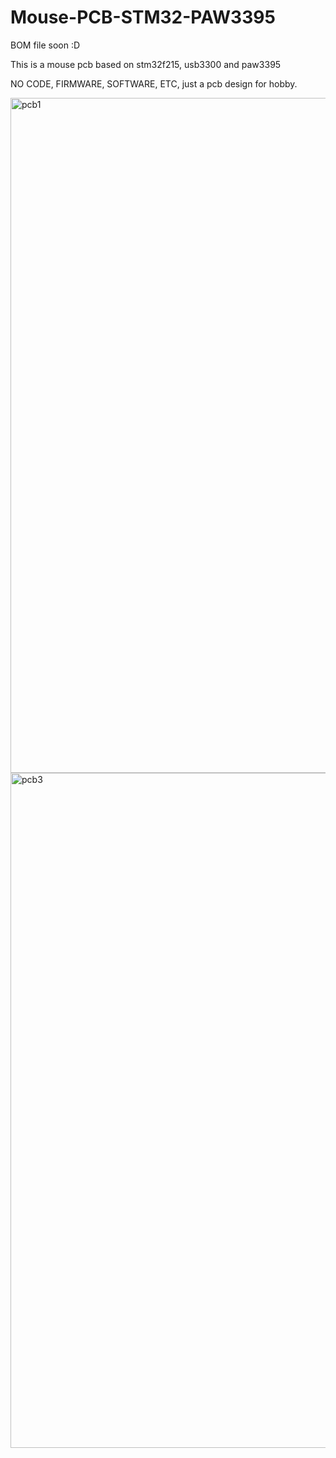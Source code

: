 # Mouse-PCB-STM32-PAW3395
BOM file soon :D

This is a mouse pcb based on stm32f215, usb3300 and paw3395

NO CODE, FIRMWARE, SOFTWARE, ETC, just a pcb design for hobby.

<img width="1920" height="1080" alt="pcb1" src="https://github.com/user-attachments/assets/12e26297-ad1b-4125-8bd7-7966268caa12" />

<img width="1920" height="1080" alt="pcb3" src="https://github.com/user-attachments/assets/aaad1cfa-22b5-4799-928d-9f678fdc9b71" />
